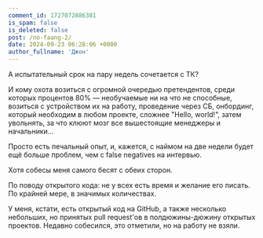 ```yaml
---
comment_id: 1727072886381
is_spam: false
is_deleted: false
post: /no-faang-2/
date: 2024-09-23 06:28:06 +0000
author_fullname: 'Джон'
---
```


А испытательный срок на пару недель сочетается с ТК?

И кому охота возиться с огромной очередью претендентов, среди которых процентов 80% — необучаемые ни на что не способные, возиться с устройством их на работу, проведение через СБ, онбординг, который необходим в любом проекте, сложнее "Hello, world!", затем увольнять, за что клюют мозг все вышестоящие менеджеры и начальники...

Просто есть печальный опыт, и, кажется, с наймом на две недели будет ещё больше проблем, чем с false negatives на интервью.

Хотя собесы меня самого бесят с обеих сторон.

По поводу открытого кода: не у всех есть время и желание его писать. По крайней мере, в значимых количествах.

У меня, кстати, есть открытый код на GitHub, а также несколько небольших, но принятых pull request'ов в полдюжины-дюжину открытых проектов. Недавно собесился, это отметили, но на работу не взяли.
